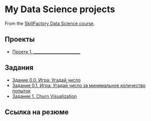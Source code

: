 # My Data Science projects

From the [SkillFactory Data Science course](https://skillfactory.ru/data-scientist).

## Проекты

* [Проетк 1. _______________________](__________________________________________________________________________)


## Задания

* [Здание 0.0. Игра: Угадай число](https://github.com/Dredox22/sf_data_science/tree/main/task_0.0)
* [Задание 0.1. Игра: Угадай число за минимальное количество попыток](https://github.com/Dredox22/sf_data_science/tree/main/task_0.1)
* [Задание 1. Churn Visualization](https://github.com/Dredox22/sf_data_science/tree/main/task_1)
## Ссылка на резюме
